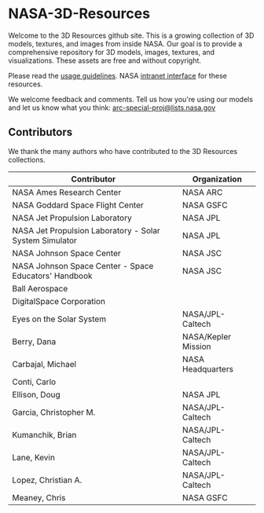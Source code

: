 NASA-3D-Resources
=================

Welcome to the 3D Resources github site. This is a growing collection of 3D models, textures, and images from inside NASA. Our goal is to provide a comprehensive repository for 3D models, images, textures, and visualizations. These assets are free and without copyright.

Please read the [usage guidelines][usage]. NASA [intranet interface][webinterface] for these resources.

We welcome feedback and comments. Tell us how you're using our models and let us know what you think: arc-special-proj@lists.nasa.gov

## Contributors

We thank the many authors who have contributed to the 3D Resources collections.

| Contributor                                             | Organization        |
| ------------------------------------------------------- | ------------------- |
| NASA Ames Research Center                               | NASA ARC            |
| NASA Goddard Space Flight Center                        | NASA GSFC           |
| NASA Jet Propulsion Laboratory                          | NASA JPL            |
| NASA Jet Propulsion Laboratory - Solar System Simulator | NASA JPL            |
| NASA Johnson Space Center                               | NASA JSC            |
| NASA Johnson Space Center - Space Educators' Handbook   | NASA JSC            |
| Ball Aerospace                                          |                     |
| DigitalSpace Corporation                                |                     |
| Eyes on the Solar System                                | NASA/JPL-Caltech    |
| Berry, Dana                                             | NASA/Kepler Mission |
| Carbajal, Michael                                       | NASA Headquarters   |
| Conti, Carlo                                            |                     |
| Ellison, Doug                                           | NASA JPL            |
| Garcia, Christopher M.                                  | NASA/JPL-Caltech    |
| Kumanchik, Brian                                        | NASA/JPL-Caltech    |
| Lane, Kevin                                             | NASA/JPL-Caltech    |
| Lopez, Christian A.                                     | NASA/JPL-Caltech    |
| Meaney, Chris                                           | NASA GSFC           |

[usage]: https://www.nasa.gov/nasa-brand-center/images-and-media
[webinterface]: https://nasa3d.arc.nasa.gov